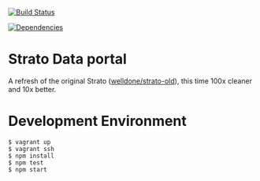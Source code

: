 [![Build Status](https://travis-ci.org/WellDone/strato.svg)](https://travis-ci.org/WellDone/strato)

[![Dependencies](https://david-dm.org/WellDone/strato.svg)](https://david-dm.org/WellDone/strato)

Strato Data portal
=======
A refresh of the original Strato ([welldone/strato-old](http://github.com/WellDone/strato-old)), this time 100x cleaner and 10x better.

# Development Environment

```console
$ vagrant up
$ vagrant ssh
$ npm install
$ npm test
$ npm start
```
